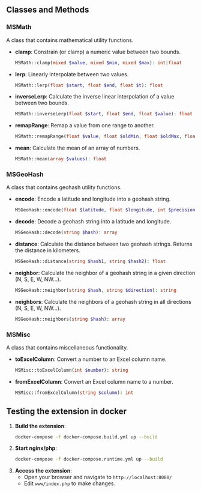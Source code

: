 ## Classes and Methods

### MSMath
A class that contains mathematical utility functions.

- **clamp**: Constrain (or clamp) a numeric value between two bounds.
  ```php
  MSMath::clamp(mixed $value, mixed $min, mixed $max): int|float
  ```

- **lerp**: Linearly interpolate between two values.
  ```php
  MSMath::lerp(float $start, float $end, float $t): float
  ```

- **inverseLerp**: Calculate the inverse linear interpolation of a value between two bounds.
  ```php
  MSMath::inverseLerp(float $start, float $end, float $value): float
  ```

- **remapRange**: Remap a value from one range to another.
  ```php
  MSMath::remapRange(float $value, float $oldMin, float $oldMax, float $newMin, float $newMax): float
  ```

- **mean**: Calculate the mean of an array of numbers.
  ```php
  MSMath::mean(array $values): float
  ```

### MSGeoHash
A class that contains geohash utility functions.

- **encode**: Encode a latitude and longitude into a geohash string.
  ```php
  MSGeoHash::encode(float $latitude, float $longitude, int $precision = 12): string
  ```

- **decode**: Decode a geohash string into a latitude and longitude.
  ```php
  MSGeoHash::decode(string $hash): array
  ```

- **distance**: Calculate the distance between two geohash strings. Returns the distance in kilometers.
  ```php
  MSGeoHash::distance(string $hash1, string $hash2): float
  ```

- **neighbor**: Calculate the neighbor of a geohash string in a given direction (N, S, E, W, NW...).
  ```php
  MSGeoHash::neighbor(string $hash, string $direction): string
  ```

- **neighbors**: Calculate the neighbors of a geohash string in all directions (N, S, E, W, NW...).
  ```php
  MSGeoHash::neighbors(string $hash): array
  ```

### MSMisc
A class that contains miscellaneous functionality.

- **toExcelColumn**: Convert a number to an Excel column name.
  ```php
  MSMisc::toExcelColumn(int $number): string
  ```

- **fromExcelColumn**: Convert an Excel column name to a number.
  ```php
  MSMisc::fromExcelColumn(string $column): int
  ```

## Testing the extension in docker

1. **Build the extension**:
   ```sh
   docker-compose -f docker-compose.build.yml up --build
    ```
2. **Start nginx/php**:
   ```sh
   docker-compose -f docker-compose.runtime.yml up --build
    ```
3. **Access the extension**:
    - Open your browser and navigate to `http://localhost:8080/`
    - Edit ```www/index.php``` to make changes.
